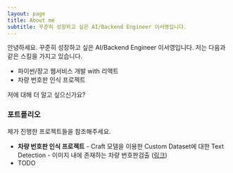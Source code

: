```yaml
---
layout: page
title: About me
subtitle: 꾸준히 성장하고 싶은 AI/Backend Engineer 이서영입니다.
---
```


안녕하세요. 꾸준히 성장하고 싶은 AI/Backend Engineer 이서영입니다. 저는 다음과 같은 스킬을 가지고 있습니다.

- 파이썬/장고 웹서비스 개발 with 리액트
- 차량 번호판 인식 프로젝트


저에 대해 더 알고 싶으신가요?

### 포트폴리오

제가 진행한 프로젝트들을 참조해주세요.
- **차량 번호판 인식 프로젝트** - Craft 모델을 이용한 Custom Dataset에 대한 Text Detection - 이미지 내에 존재하는 차량 번호판검출 ([링크](https://lee-seoyoung.github.io/2022-02-08-license-plate-recognition-project/))
- TODO

